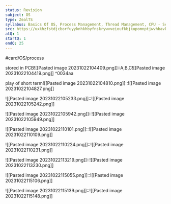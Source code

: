 ```yaml
---
status: Revision
subject: OS
type: ZealTS
syllabus: Basics Of OS, Process Management, Thread Management, CPU - Scheduling
src: https://uxkhzfstdjcborfuyyknhkhbyfnskrywvveioufkbjkupomnptjwvhbavkysuhi.vercel.app/solution.html?testId=6285ec386a69976a898c3c9a&test_id=26
atQ: 1
startQ: 1
endQ: 25
---
```

#card/OS/process 

stored in PCB![[Pasted image 20231022104409.png]]::A,B,C![[Pasted image 20231022104419.png]] ^0034aa <!--SR:!2023-10-29,4,270-->

play of short term![[Pasted image 20231022104810.png]]::![[Pasted image 20231022104827.png]] <!--SR:!2023-10-29,4,270-->

![[Pasted image 20231022105233.png]]::![[Pasted image 20231022105242.png]] <!--SR:!2023-10-29,4,270-->

![[Pasted image 20231022105942.png]]::![[Pasted image 20231022105949.png]] <!--SR:!2023-10-29,4,270-->


![[Pasted image 20231022110101.png]]::![[Pasted image 20231022110109.png]] <!--SR:!2023-10-29,4,270-->


![[Pasted image 20231022110224.png]]::![[Pasted image 20231022110231.png]] <!--SR:!2023-10-26,1,230-->


![[Pasted image 20231022113219.png]]::![[Pasted image 20231022113230.png]] <!--SR:!2023-10-28,3,250-->

![[Pasted image 20231022115055.png]]::![[Pasted image 20231022115106.png]] <!--SR:!2023-10-29,4,270-->


![[Pasted image 20231022115139.png]]::![[Pasted image 20231022115148.png]] <!--SR:!2023-10-29,4,270-->

